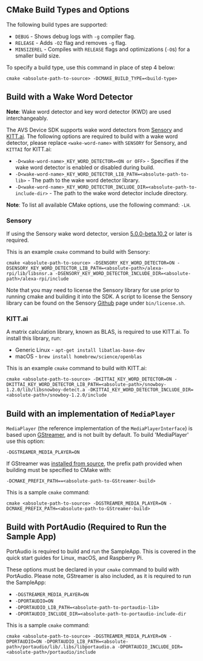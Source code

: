 ## CMake Build Types and Options

The following build types are supported:

* `DEBUG` - Shows debug logs with `-g` compiler flag.
* `RELEASE` - Adds `-O2` flag and removes `-g` flag.
* `MINSIZEREL` - Compiles with `RELEASE` flags and optimizations (`-O`s) for a smaller build size.

To specify a build type, use this command in place of step 4 below:  

```
cmake <absolute-path-to-source> -DCMAKE_BUILD_TYPE=<build-type>
```

## Build with a Wake Word Detector  

**Note**: Wake word detector and key word detector (KWD) are used interchangeably.

The AVS Device SDK supports wake word detectors from [Sensory](https://github.com/Sensory/alexa-rpi) and [KITT.ai](https://github.com/Kitt-AI/snowboy/). The following options are required to build with a wake word detector, please replace `<wake-word-name>` with `SENSORY` for Sensory, and `KITTAI` for KITT.ai:

* `-D<wake-word-name>_KEY_WORD_DETECTOR=<ON or OFF>` - Specifies if the wake word detector is enabled or disabled during build.
* `-D<wake-word-name>_KEY_WORD_DETECTOR_LIB_PATH=<absolute-path-to-lib>` - The path to the wake word detector library.
* `-D<wake-word-name>_KEY_WORD_DETECTOR_INCLUDE_DIR=<absolute-path-to-include-dir>` - The path to the wake word detector include directory.

**Note**: To list all available CMake options, use the following command: `-LH`.

### Sensory

If using the Sensory wake word detector, version [5.0.0-beta.10.2](https://github.com/Sensory/alexa-rpi) or later is required.

This is an example `cmake` command to build with Sensory:

```
cmake <absolute-path-to-source> -DSENSORY_KEY_WORD_DETECTOR=ON -DSENSORY_KEY_WORD_DETECTOR_LIB_PATH=<absolute-path>/alexa-rpi/lib/libsnsr.a -DSENSORY_KEY_WORD_DETECTOR_INCLUDE_DIR=<absolute-path>/alexa-rpi/include
```

Note that you may need to license the Sensory library for use prior to running cmake and building it into the SDK. A script to license the Sensory library can be found on the Sensory [Github](https://github.com/Sensory/alexa-rpi) page under `bin/license.sh`.

### KITT.ai

A matrix calculation library, known as BLAS, is required to use KITT.ai. To install this library, run:  
* Generic Linux - `apt-get install libatlas-base-dev`
* macOS -  `brew install homebrew/science/openblas`

This is an example `cmake` command to build with KITT.ai:

```
cmake <absolute-path-to-source> -DKITTAI_KEY_WORD_DETECTOR=ON -DKITTAI_KEY_WORD_DETECTOR_LIB_PATH=<absolute-path>/snowboy-1.2.0/lib/libsnowboy-detect.a -DKITTAI_KEY_WORD_DETECTOR_INCLUDE_DIR=<absolute-path>/snowboy-1.2.0/include
```

## Build with an implementation of `MediaPlayer`

`MediaPlayer` (the reference implementation of the `MediaPlayerInterface`) is based upon [GStreamer](https://gstreamer.freedesktop.org/), and is not built by default. To build 'MediaPlayer' use this option:

```
-DGSTREAMER_MEDIA_PLAYER=ON
``` 

If GStreamer was [installed from source](https://gstreamer.freedesktop.org/documentation/frequently-asked-questions/getting.html), the prefix path provided when building must be specified to CMake with:

```
-DCMAKE_PREFIX_PATH==<absolute-path-to-GStreamer-build>
```

This is a sample `cmake` command:

```
cmake <absolute-path-to-source> -DGSTREAMER_MEDIA_PLAYER=ON -DCMAKE_PREFIX_PATH=<absolute-path-to-GStreamer-build>
```

## Build with PortAudio (Required to Run the Sample App)  

PortAudio is required to build and run the SampleApp. This is covered in the quick start guides for Linux, macOS, and Raspberry Pi. 

These options must be declared in your `cmake` command to build with PortAudio. Please note, GStreamer is also included, as it is required to run the SampleApp:  

* `-DGSTREAMER_MEDIA_PLAYER=ON` 
* `-DPORTAUDIO=ON` 
* `-DPORTAUDIO_LIB_PATH=<absolute-path-to-portaudio-lib>`
* `-DPORTAUDIO_INCLUDE_DIR=<absolute-path-to-portaudio-include-dir`

This is a sample `cmake` command: 
```
cmake <absolute-path-to-source> -DGSTREAMER_MEDIA_PLAYER=ON -DPORTAUDIO=ON -DPORTAUDIO_LIB_PATH=<absolute-path>/portaudio/lib/.libs/libportaudio.a -DPORTAUDIO_INCLUDE_DIR=<absolute-path>/portaudio/include
```
